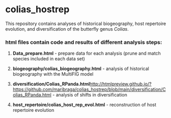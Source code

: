 # colias_hostrep

This repository contains analyses of historical biogeography, host repertoire evolution, and diversification of the butterfly genus *Colias*.

### html files contain code and results of different analysis steps:

1)  **Data_prepare.html** - prepare data for each analysis (prune and match species included in each data set)

2)  **biogeography/colias_biogeography.html** - analysis of historical biogeography with the MultiFIG model

3)  **diversification/Colias_RPanda.html**<http://htmlpreview.github.io/?https://github.com/maribraga/colias_hostrep/blob/main/diversification/Colias_RPanda.html> - analysis of shifts in diversification

4)  **host_repertoire/colias_host_rep_evol.html** - reconstruction of host repertoire evolution
